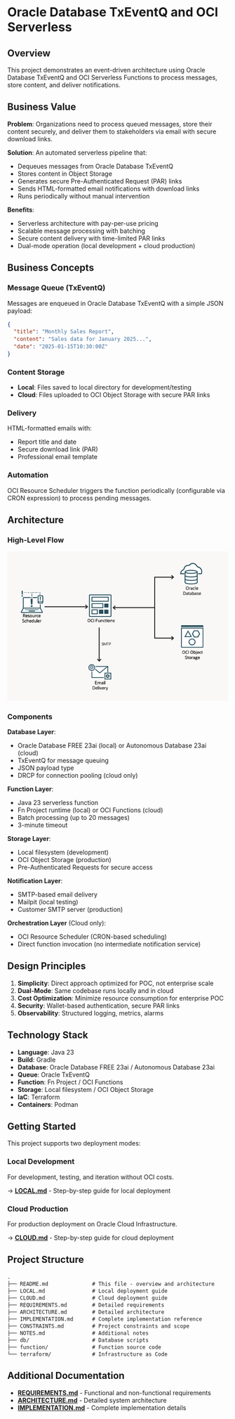 # Oracle Database TxEventQ and OCI Serverless

## Overview

This project demonstrates an event-driven architecture using Oracle Database TxEventQ and OCI Serverless Functions to process messages, store content, and deliver notifications.

## Business Value

**Problem**: Organizations need to process queued messages, store their content securely, and deliver them to stakeholders via email with secure download links.

**Solution**: An automated serverless pipeline that:

- Dequeues messages from Oracle Database TxEventQ
- Stores content in Object Storage
- Generates secure Pre-Authenticated Request (PAR) links
- Sends HTML-formatted email notifications with download links
- Runs periodically without manual intervention

**Benefits**:

- Serverless architecture with pay-per-use pricing
- Scalable message processing with batching
- Secure content delivery with time-limited PAR links
- Dual-mode operation (local development + cloud production)

## Business Concepts

### Message Queue (TxEventQ)

Messages are enqueued in Oracle Database TxEventQ with a simple JSON payload:

```json
{
  "title": "Monthly Sales Report",
  "content": "Sales data for January 2025...",
  "date": "2025-01-15T10:30:00Z"
}
```

### Content Storage

- **Local**: Files saved to local directory for development/testing
- **Cloud**: Files uploaded to OCI Object Storage with secure PAR links

### Delivery

HTML-formatted emails with:

- Report title and date
- Secure download link (PAR)
- Professional email template

### Automation

OCI Resource Scheduler triggers the function periodically (configurable via CRON expression) to process pending messages.

## Architecture

### High-Level Flow

![Architecture Overview](./docs/architecture_overview.png)

### Components

**Database Layer**:

- Oracle Database FREE 23ai (local) or Autonomous Database 23ai (cloud)
- TxEventQ for message queuing
- JSON payload type
- DRCP for connection pooling (cloud only)

**Function Layer**:

- Java 23 serverless function
- Fn Project runtime (local) or OCI Functions (cloud)
- Batch processing (up to 20 messages)
- 3-minute timeout

**Storage Layer**:

- Local filesystem (development)
- OCI Object Storage (production)
- Pre-Authenticated Requests for secure access

**Notification Layer**:

- SMTP-based email delivery
- Mailpit (local testing)
- Customer SMTP server (production)

**Orchestration Layer** (Cloud only):

- OCI Resource Scheduler (CRON-based scheduling)
- Direct function invocation (no intermediate notification service)

## Design Principles

1. **Simplicity**: Direct approach optimized for POC, not enterprise scale
2. **Dual-Mode**: Same codebase runs locally and in cloud
3. **Cost Optimization**: Minimize resource consumption for enterprise POC
4. **Security**: Wallet-based authentication, secure PAR links
5. **Observability**: Structured logging, metrics, alarms

## Technology Stack

- **Language**: Java 23
- **Build**: Gradle
- **Database**: Oracle Database FREE 23ai / Autonomous Database 23ai
- **Queue**: Oracle TxEventQ
- **Function**: Fn Project / OCI Functions
- **Storage**: Local filesystem / OCI Object Storage
- **IaC**: Terraform
- **Containers**: Podman

## Getting Started

This project supports two deployment modes:

### Local Development

For development, testing, and iteration without OCI costs.

→ **[LOCAL.md](LOCAL.md)** - Step-by-step guide for local deployment

### Cloud Production

For production deployment on Oracle Cloud Infrastructure.

→ **[CLOUD.md](CLOUD.md)** - Step-by-step guide for cloud deployment

## Project Structure

```
.
├── README.md              # This file - overview and architecture
├── LOCAL.md               # Local deployment guide
├── CLOUD.md               # Cloud deployment guide
├── REQUIREMENTS.md        # Detailed requirements
├── ARCHITECTURE.md        # Detailed architecture
├── IMPLEMENTATION.md      # Complete implementation reference
├── CONSTRAINTS.md         # Project constraints and scope
├── NOTES.md               # Additional notes
├── db/                    # Database scripts
├── function/              # Function source code
└── terraform/             # Infrastructure as Code
```

## Additional Documentation

- **[REQUIREMENTS.md](REQUIREMENTS.md)** - Functional and non-functional requirements
- **[ARCHITECTURE.md](ARCHITECTURE.md)** - Detailed system architecture
- **[IMPLEMENTATION.md](IMPLEMENTATION.md)** - Complete implementation details
